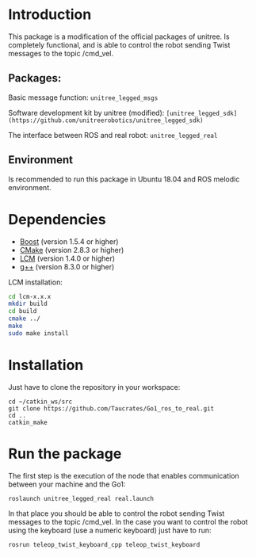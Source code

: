 # Introduction
This package is a modification of the official packages of unitree. Is completely functional, and is able to control the robot sending Twist messages to the topic /cmd_vel.

## Packages:

Basic message function: `unitree_legged_msgs`

Software development kit by unitree (modified): `[unitree_legged_sdk](https://github.com/unitreerobotics/unitree_legged_sdk)`

The interface between ROS and real robot: `unitree_legged_real`

## Environment
Is recommended to run this package in Ubuntu 18.04 and ROS melodic environment.

# Dependencies
* [Boost](http://www.boost.org) (version 1.5.4 or higher)
* [CMake](http://www.cmake.org) (version 2.8.3 or higher)
* [LCM](https://lcm-proj.github.io) (version 1.4.0 or higher)
* [g++](https://gcc.gnu.org/) (version 8.3.0 or higher)

LCM installation:
```bash
cd lcm-x.x.x
mkdir build
cd build
cmake ../
make
sudo make install
```

# Installation
Just have to clone the repository in your workspace:
```
cd ~/catkin_ws/src
git clone https://github.com/Taucrates/Go1_ros_to_real.git
cd ..
catkin_make
```

# Run the package
The first step is the execution of the node that enables communication between your machine and the Go1:

```
roslaunch unitree_legged_real real.launch
```

In that place you should be able to control the robot sending Twist messages to the topic /cmd_vel.
In the case you want to control the robot using the keyboard (use a numeric keyboard) just have to run:

```
rosrun teleop_twist_keyboard_cpp teleop_twist_keyboard
```





